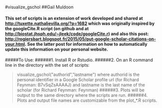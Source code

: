#visualize_gschol
##Gail Muldoon

#### This set of scripts is an extension of work developed and shared at http://tuxette.nathalievilla.org/?p=1682 which was originally inspired by the googleCite.R script (on github and at http://biostat.jhsph.edu/~jleek/code/googleCite.r) and also this post: http://rogiersbart.blogspot.fr/2015/05/put-google-scholar-citations-on-your.html. See the latter post for information on how to automatically update this information on your personal website. 

#####To Use:
######1. Install R or Rstudio.
######2. On an R command line in the directory with the set of scripts:
   > visualize_gschol("authorid","lastname")
   where authorid is the personal identifier in a Google Scholar profile url (for Richard Feynman: B7vSqZsAAAAJ) and lastname is the last name of the scholar (for Richard Feynman: Feynman)
######3. Plots will be output to the same directory where the scripts are run.
######4. Plots and output file names are customizable from the plot_*.R scripts. 
